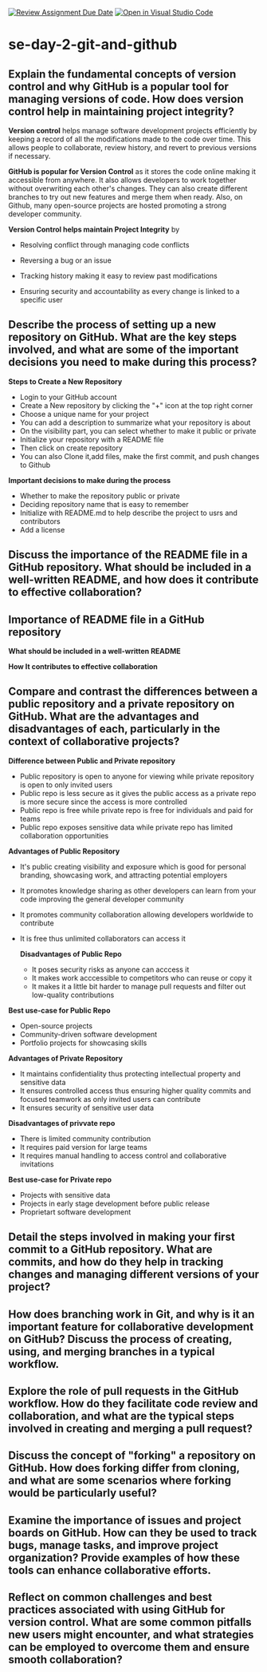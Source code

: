 [![Review Assignment Due Date](https://classroom.github.com/assets/deadline-readme-button-22041afd0340ce965d47ae6ef1cefeee28c7c493a6346c4f15d667ab976d596c.svg)](https://classroom.github.com/a/8wgCKhpZ)
[![Open in Visual Studio Code](https://classroom.github.com/assets/open-in-vscode-2e0aaae1b6195c2367325f4f02e2d04e9abb55f0b24a779b69b11b9e10269abc.svg)](https://classroom.github.com/online_ide?assignment_repo_id=18614369&assignment_repo_type=AssignmentRepo)
# se-day-2-git-and-github
## Explain the fundamental concepts of version control and why GitHub is a popular tool for managing versions of code. How does version control help in maintaining project integrity?
**Version control** helps manage software development projects efficiently by keeping a record of all the modifications made to the code over time. This allows people to collaborate, review history, and revert to previous versions if necessary.

**GitHub is popular for Version Control** as it stores the code online making it accessible from anywhere. It also allows developers to work together without overwriting each other's changes. They can also create different branches to try out new features and merge them when ready. Also, on Github, many open-source projects are hosted promoting a strong developer community.

**Version Control helps maintain Project Integrity** by

- Resolving conflict through managing code conflicts

- Reversing a bug or an issue

- Tracking history making it easy to review past modifications

- Ensuring security and accountability as every change is linked to a specific user
  

## Describe the process of setting up a new repository on GitHub. What are the key steps involved, and what are some of the important decisions you need to make during this process?
**Steps to Create a New Repository**
- Login to your GitHub account
- Create a New repository by clicking the "+" icon at the top right corner
- Choose a unique name for your project
- You can add a description to summarize what your repository is about
- On the visibility part, you can select whether to make it public or private
- Initialize your repository with a README file
- Then click on create repository
- You can also Clone it,add files, make the first commit, and push changes to Github

**Important decisions to make during the process**
- Whether to make the repository public or private
- Deciding repository name that is easy to remember
- Initialize with README.md to help describe the project to usrs and contributors
- Add a license

## Discuss the importance of the README file in a GitHub repository. What should be included in a well-written README, and how does it contribute to effective collaboration?

**Importance of README file in a GitHub repository**
- 

**What should be included in a well-written README**


**How It contributes to effective collaboration**


## Compare and contrast the differences between a public repository and a private repository on GitHub. What are the advantages and disadvantages of each, particularly in the context of collaborative projects?

**Difference between Public and Private repository**

- Public repository is open to anyone for viewing while private repository is open to only invited users
- Public repo is less secure as it gives the public access as a private repo is more secure since the access is more controlled
- Public repo is free while private repo is free for individuals and paid for teams
- Public repo exposes sensitive data while private repo has limited collaboration opportunities

**Advantages of Public Repository**

- It's public creating visibility and exposure which is good for personal branding, showcasing work, and attracting potential employers
- It promotes knowledge sharing as other developers can learn from your code improving the general developer community
- It promotes community collaboration allowing developers worldwide to contribute
- It is free thus unlimited collaborators can access it

  **Disadvantages of Public Repo**
  
  - It poses security risks as anyone can acccess it
  - It  makes work acccessible to competitors who can reuse or copy it
  - It makes it a little bit harder to manage pull requests and filter out low-quality contributions

**Best use-case for Public Repo**

- Open-source projects
- Community-driven software development
- Portfolio projects for showcasing skills

**Advantages of Private Repository**

- It maintains confidentiality thus protecting intellectual property and sensitive data
- It ensures controlled access thus ensuring higher quality commits and focused teamwork as only invited users can contribute
- It ensures security of sensitive user data

**Disadvantages of privvate repo**

- There is limited community contribution
- It requires paid version for large teams
- It requires manual handling to access control and collaborative invitations

**Best use-case for Private repo**

- Projects with sensitive data
- Projects in early stage development before public release
- Proprietart software development

## Detail the steps involved in making your first commit to a GitHub repository. What are commits, and how do they help in tracking changes and managing different versions of your project?

## How does branching work in Git, and why is it an important feature for collaborative development on GitHub? Discuss the process of creating, using, and merging branches in a typical workflow.

## Explore the role of pull requests in the GitHub workflow. How do they facilitate code review and collaboration, and what are the typical steps involved in creating and merging a pull request?

## Discuss the concept of "forking" a repository on GitHub. How does forking differ from cloning, and what are some scenarios where forking would be particularly useful?

## Examine the importance of issues and project boards on GitHub. How can they be used to track bugs, manage tasks, and improve project organization? Provide examples of how these tools can enhance collaborative efforts.

## Reflect on common challenges and best practices associated with using GitHub for version control. What are some common pitfalls new users might encounter, and what strategies can be employed to overcome them and ensure smooth collaboration?
